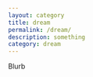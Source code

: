 ```yaml
---
layout: category
title: dream
permalink: /dream/
description: something
category: dream
---
```


Blurb
